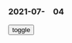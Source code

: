 ### 2021-07-　04

<div id="dv1">
</div>
<button onclick="toggleb()">toggle</button>
<pre id="pr2" style="display: none">
<!-- 🍅<br>　<hr>🍑 -->

```note
```

转生成蜘蛛：蜘蛛子还能穿越回地球？吸血子与鬼君拒绝了回地球
https://baijiahao.baidu.com/s?id=1703653677755169801&wfr=spider&for=pc

阿良良木暦Alalakikoyoum　
　要学会走出B站，外面的世界更精彩

走出自己的封闭世界，外面的世界很精彩
https://baijiahao.baidu.com/s?id=1611997033630491351&wfr=spider&for=pc

保姆和传销员在乐视楼下看《战狼2》| 假期热点一览
https://www.sohu.com/a/169384023_263661

细思极恐！林生b曾在妻儿灵堂演说被扒出，故意制造舆l像邪教现场
https://new.qq.com/rain/a/20210703V06G3K00

开局三个蛋，装备自己看着办
http://k.sina.com.cn/article_6778189164_m19402f56c0010130l2.html

风云岛行动猫女丝加莉多少出？ 猫女丝加莉获取性价比解析
https://game.shouji.com.cn/news/30629.html

https://imgo.xcn457.com/simg/20200305/2020030546957269.jpg

https://gimg2.baidu.com/image_search/src=http%3A%2F%2Fnie.res.netease.com%2Fr%2Fpic%2F20200304%2F376ca05f-1e61-43b5-b17d-f276fd473ca8.jpg&refer=http%3A%2F%2Fnie.res.netease.com&app=2002&size=f9999,10000&q=a80&n=0&g=0n&fmt=jpeg

{:.font-head}
韩g准航母服役，横幅再现h字！曾竭力淡化h字，现在掀起h语热
https://www.sohu.com/a/475406204_767131

https://p9.itc.cn/q_70/images03/20210703/f088a58e71da4a2cbce91023ef715c37.jpeg

向海图强，实现zhmz海洋强g梦
https://baijiahao.baidu.com/s?id=1702127037300110836&wfr=spider&for=pc

巴哈马潜水旅游丨一提到蓝色就想起海洋，心里想的全是浪
https://zhuanlan.zhihu.com/p/98405547

https://pic2.zhimg.com/v2-159ca6cf65fe65bc4cd16b6379bd6b65_r.jpg

https://pic2.zhimg.com/80/v2-159ca6cf65fe65bc4cd16b6379bd6b65_720w.jpg

一个让你觉得连猪都不如的地方
https://www.sohu.com/a/22870887_116658

http://n1.itc.cn/img8/wb/smccloud/fetch/2015/07/15/56325719612929087.JPEG

一生必去的100个地方 去过50个就死而无憾了
https://jd.zol.com.cn/656/6569317_10.html

https://article-fd.zol-img.com.cn/t_s640x2000/g5/M00/0C/09/ChMkJlnE7s2IEMpUAALj0VmSP40AAgtTANpgi0AAuPp834.jpg

http://i4.article.fd.zol-img.com.cn/g5/M00/0C/09/ChMkJlnE7s2IEMpUAALj0VmSP40AAgtTANpgi0AAuPp834.jpg

什么？2018全球旅游必去目的地？我巴哈马“游泳猪”第一个不服
http://travel.qunar.com/travelbook/note/6986221

http://img1.qunarzz.com/travel/d9/1801/fc/95dc5dbc46e162b5.jpg

学法语两年半就拿下 DALF C2，小姐姐来分享备考经验和考场见闻了
https://zhuanlan.zhihu.com/p/57589647

来打我呀，我有医保
https://pic3.zhimg.com/80/v2-ea49b698509bc75950eff9a87b884802_720w.jpg

来打我呀我有医保(小猪佩奇
https://www.fabiaoqing.com/biaoqing/detail/id/526904.html

http://wx4.sinaimg.cn/large/9e31678cgy1fowg15n1qcj209u09ujri.jpg

被2018狠揍的我，即将迎来2019的招待
https://www.fabiaoqing.com/biaoqing/detail/id/582461.html

http://wx1.sinaimg.cn/large/006m97Kgly1fxmsggpt4nj30k00hotai.jpg

毫无下限！孙一n直播时公然d抗打y苗，像疯子一样直呼：要s第一个s
https://new.qq.com/omv/video/z32579414tg

住口，无耻老贼
https://www.fabiaoqing.com/biaoqing/detail/id/101436.html

http://ww2.sinaimg.cn/large/6af89bc8gw1f8qazspduoj205i05iq2v.jpg

```tip
```

{:.h4}
钟南s：请大家放心打g产疫苗，对德尔塔变异株都有效
https://baijiahao.baidu.com/s?id=1704331353693384158&wfr=spider&for=pc

<!-- 🍅<br>　<hr>🍑 -->
</pre>

<script src="https://cdn.jsdelivr.net/npm/jquery@3.5.1/dist/jquery.min.js"></script>

<link rel="stylesheet" href="https://cdn.jsdelivr.net/gh/fancyapps/fancybox@3.5.7/dist/jquery.fancybox.min.css" />
<script src="https://cdn.jsdelivr.net/gh/fancyapps/fancybox@3.5.7/dist/jquery.fancybox.min.js"></script>

<script type="text/javascript">

setTimeout(function(){
  dv1.innerHTML = parseURL(pr2.innerHTML);
},0);

var __urlRegex = /(\b(https?|ftp|file):\/\/[-A-Z0-9+&@#\/%?=~_|!:,.;]*[-A-Z0-9+&@#\/%=~_|])/ig;
var __imgRegex = /\.(?:jpe?g|gif|png)$/i;

function parseURL($string){

    var exp = __urlRegex;
    return $string.replace(exp,function(match){
            __imgRegex.lastIndex=0;
            if(__imgRegex.test(match)){
                return '<a data-fancybox="gallery" href="' + match.replace("/p=700", "")
                 + '"><img src="' + match.replace("/p=700", "")+'" width="64"></a>';
            }
            else{
                return '<br><a href="' + match + '" target="_blank">' + match + '</a><br><br>';
            }
        }
    );
}

function toggleb() {
  var x = document.getElementById("pr2");
  if (x.style.display === "none") {
    x.style.display = "";
  } else {
    x.style.display = "none";
  }
}

</script>
